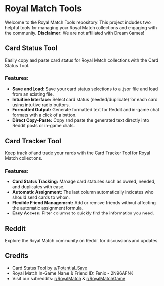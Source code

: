 # Royal Match Tools

Welcome to the Royal Match Tools repository!
This project includes two helpful tools for managing your Royal Match collections and engaging with the community.
**Disclaimer**: We are not affiliated with Dream Games!

## Card Status Tool

Easily copy and paste card status for Royal Match collections with the Card Status Tool.

### Features:

- **Save and Load:** Save your card status selections to a .json file and load from an existing file.
- **Intuitive Interface:** Select card status (needed/duplicate) for each card using intuitive radio buttons.
- **Formatted Output:** Generate formatted text for Reddit and in-game chat formats with a click of a button.
- **Direct Copy-Paste:** Copy and paste the generated text directly into Reddit posts or in-game chats.

## Card Tracker Tool

Keep track of and trade your cards with the Card Tracker Tool for Royal Match collections.

### Features:

- **Card Status Tracking:** Manage card statuses such as owned, needed, and duplicates with ease.
- **Automatic Assignment:** The last column automatically indicates who should send cards to whom.
- **Flexible Friend Management:** Add or remove friends without affecting the automatic assignment formula.
- **Easy Access:** Filter columns to quickly find the information you need.

## Reddit

Explore the Royal Match community on Reddit for discussions and updates.

## Credits

- Card Status Tool by [u/Potential_Save](https://www.reddit.com/user/Potential_Save/)
- Royal Match In-Game Name & Friend ID: Fenix - 2N96AFNK
- Visit our subreddits: [r/RoyalMatch](https://www.reddit.com/r/RoyalMatch) & [r/RoyalMatchGame](https://www.reddit.com/r/RoyalMatchGame)
